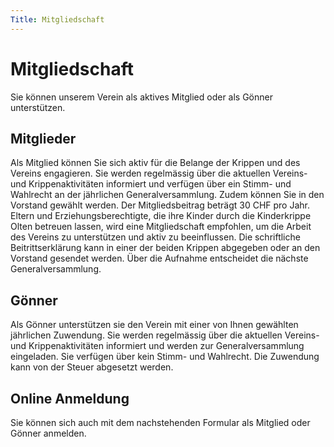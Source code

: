 ```yaml
---
Title: Mitgliedschaft
---
```


# Mitgliedschaft

Sie können unserem Verein als aktives Mitglied oder als Gönner unterstützen.

## Mitglieder 

Als Mitglied können Sie sich aktiv für die Belange der Krippen und des
Vereins engagieren.  Sie werden regelmässig über die aktuellen Vereins- und
Krippenaktivitäten informiert und verfügen über ein Stimm- und Wahlrecht an
der jährlichen Generalversammlung.  Zudem können Sie in den Vorstand gewählt
werden.  Der Mitgliedsbeitrag beträgt 30 CHF pro Jahr.  Eltern und
Erziehungsberechtigte, die ihre Kinder durch die Kinderkrippe Olten betreuen
lassen, wird eine Mitgliedschaft empfohlen, um die Arbeit des Vereins zu
unterstützen und aktiv zu beeinflussen.  Die schriftliche Beitrittserklärung
kann in einer der beiden Krippen abgegeben oder an den Vorstand gesendet
werden.  Über die Aufnahme entscheidet die nächste Generalversammlung.

## Gönner 

Als Gönner unterstützen sie den Verein mit einer von Ihnen gewählten
jährlichen Zuwendung.  Sie werden regelmässig über die aktuellen Vereins-
und Krippenaktivitäten informiert und werden zur Generalversammlung
eingeladen.  Sie verfügen über kein Stimm- und Wahlrecht.  Die Zuwendung
kann von der Steuer abgesetzt werden.

## Online Anmeldung

Sie können sich auch mit dem nachstehenden Formular als Mitglied oder Gönner anmelden.

